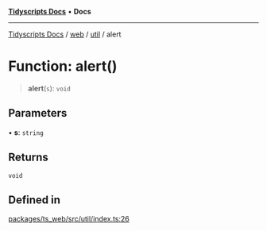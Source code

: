 [**Tidyscripts Docs**](../../../../../README.md) • **Docs**

***

[Tidyscripts Docs](../../../../../globals.md) / [web](../../../README.md) / [util](../README.md) / alert

# Function: alert()

> **alert**(`s`): `void`

## Parameters

• **s**: `string`

## Returns

`void`

## Defined in

[packages/ts\_web/src/util/index.ts:26](https://github.com/sheunaluko/tidyscripts/blob/master/packages/ts_web/src/util/index.ts#L26)
